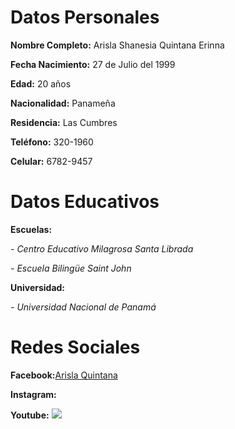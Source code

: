 <h1>Datos Personales</h1>
<p><strong>Nombre Completo:</strong> Arisla Shanesia Quintana Erinna 
<p><strong>Fecha Nacimiento:</strong> 27 de Julio del 1999
<p><strong>Edad:</strong> 20 años
<p><strong>Nacionalidad:</strong> Panameña
<p><strong>Residencia:</strong> Las Cumbres  
<p><strong>Teléfono:</strong> 320-1960
<p><strong>Celular:</strong> 6782-9457
<h1>Datos Educativos</h1>
<p><strong>Escuelas:</strong><p>
<p><em>- Centro Educativo Milagrosa Santa Librada</em>
<p><em>- Escuela Bilingüe Saint John</em>
<p><strong>Universidad:</strong>
<P><em>- Universidad Nacional de Panamá</em>
<h1>Redes Sociales</h1>

**Facebook:**</strong>[Arisla Quintana](https://www.facebook.com/arisla.quintana.94/)
<p><strong>Instagram:</strong>  
<p><strong>Youtube:</strong>
<img src="https://scontent.fpty1-1.fna.fbcdn.net/v/t1.0-9/72455957_434159647209138_7195351332234985472_n.jpg?_nc_cat=101&_nc_oc=AQkZ2NwNb471syJGMZFXw6GwZMCFPuR3tf81KSkFJP26WoTzxOnpqlsavVu8hSuuLho&_nc_ht=scontent.fpty1-1.fna&oh=3d258211bc7d7da6593542dfb7404607&oe=5DF2DF1F">
